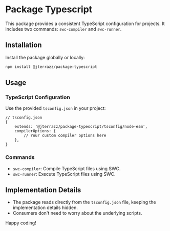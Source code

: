 # Package Typescript

This package provides a consistent TypeScript configuration for projects. It includes two commands: `swc-compiler` and `swc-runner`.

## Installation

Install the package globally or locally:

```bash
npm install @jterrazz/package-typescript
```

## Usage

### TypeScript Configuration

Use the provided `tsconfig.json` in your project:

```json5
// tsconfig.json
{
    extends: '@jterrazz/package-typescript/tsconfig/node-esm',
    compilerOptions: {
        // Your custom compiler options here
    },
}
```

### Commands

-   `swc-compiler`: Compile TypeScript files using SWC.
-   `swc-runner`: Execute TypeScript files using SWC.

## Implementation Details

-   The package reads directly from the `tsconfig.json` file, keeping the implementation details hidden.
-   Consumers don't need to worry about the underlying scripts.

Happy coding!
